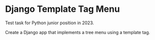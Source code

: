 # Django Template Tag Menu

Test task for Python junior position in 2023.

Create a Django app that implements a tree menu using a template tag. 
